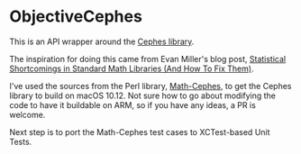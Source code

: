 # ObjectiveCephes

This is an API wrapper around the [Cephes library](http://www.netlib.org/cephes/index.html).

The inspiration for doing this came from Evan Miller's blog post, [Statistical Shortcomings in Standard Math Libraries (And How To Fix Them)](http://www.evanmiller.org/statistical-shortcomings-in-standard-math-libraries.html).

I've used the sources from the Perl library, [Math-Cephes](https://github.com/shlomif/Math-Cephes), to get the Cephes library to build on macOS 10.12. Not sure how to go about modifying the code to have it buildable on ARM, so if you have any ideas, a PR is welcome.

Next step is to port the Math-Cephes test cases to XCTest-based Unit Tests.
